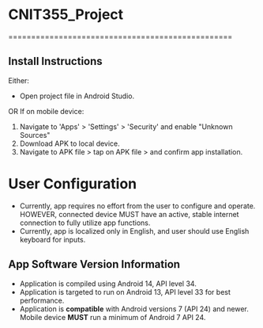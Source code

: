 # CNIT355_Project
=================================================

## Install Instructions

Either:
* Open project file in Android Studio.

OR If on mobile device:

1. Navigate to 'Apps' > 'Settings' > 'Security' and enable "Unknown Sources"
2. Download APK to local device.
3. Navigate to APK file > tap on APK file > and confirm app installation.

# User Configuration
* Currently, app requires no effort from the user to configure and operate. HOWEVER, connected device MUST have an active, stable internet connection to fully utilize app functions.
* Currently, app is localized only in English, and user should use English keyboard for inputs.

## App Software Version Information
* Application is compiled using Android 14, API level 34.
* Application is targeted to run on Android 13, API level 33 for best performance.
* Application is **compatible** with Android versions 7 (API 24) and newer. Mobile device **MUST** run a minimum of Android 7 API 24. 

